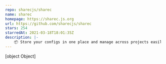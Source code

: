 ```yaml
---
repo: sharecjs/sharec
name: sharec
homepage: https://sharec.js.org
url: https://github.com/sharecjs/sharec
stars: 254
starredAt: 2021-03-18T18:01:35Z
description: |-
    📦 Store your configs in one place and manage across projects easily
---
```


[object Object]
